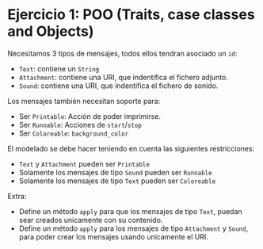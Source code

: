 # Ejercicio 1: POO (Traits, case classes and Objects)

Necesitamos 3 tipos de mensajes, todos ellos tendran asociado un `id`:

* `Text`: contiene un `String`
* `Attachment`: contiene una URI, que indentifica el fichero adjunto.
* `Sound`: contiene una URI, que indentifica el fichero de sonido.

Los mensajes también necesitan soporte para:

* Ser `Printable`: Acción de poder imprimirse.
* Ser `Runnable`: Acciones de `start`/`stop`
* Ser `Coloreable`: `background_color`

El modelado se debe hacer teniendo en cuenta las siguientes restricciones: 

* `Text` y `Attachment` pueden ser `Printable`
* Solamente los mensajes de tipo `Sound` pueden ser `Runnable`
* Solamente los mensajes de tipo `Text` pueden ser `Coloreable`


Extra:

* Define un método `apply` para que los mensajes de tipo `Text`, puedan sear creados unicamente con su contenido.
* Define un método `apply` para los mensajes de tipo `Attachment` y  `Sound`, para poder crear los mensajes usando unicamente el URI.

